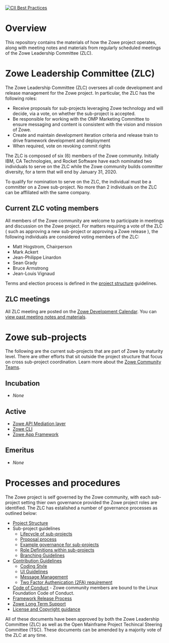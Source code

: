 [![CII Best Practices](https://bestpractices.coreinfrastructure.org/projects/2226/badge)](https://bestpractices.coreinfrastructure.org/projects/2226)

# Overview

This repository contains the materials of how the Zowe project operates, along with meeting notes and materials from regularly scheduled meetings of the Zowe Leadership Committee (ZLC).

# Zowe Leadership Committee (ZLC)

The Zowe Leadership Committee (ZLC) oversees all code development and release management for the Zowe project. In particular, the ZLC has the following roles:

* Receive proposals for sub-projects leveraging Zowe technology and will decide, via a vote, on whether the sub-project is accepted.
*	Be responsible for working with the OMP Marketing Committee to ensure messaging and content is consistent with the vision and mission of Zowe.
*	Create and maintain development iteration criteria and release train to drive framework development and deployment
*	When required, vote on revoking commit rights

The ZLC is composed of six (6) members of the Zowe community. Initially IBM, CA Technologies, and Rocket Software have each nominated two individuals to serve on the ZLC while the Zowe community builds committer diversity, for a term that will end by January 31, 2020.

To qualify for nomination to serve on the ZLC, the individual must be a committer on a Zowe sub-project. No more than 2 individuals on the ZLC can be afflilated with the same company.

## Current ZLC voting members

All members of the Zowe community are welcome to participate in meetings and discussion on the Zowe project. For matters requiring a vote of the ZLC ( such as approving a new sub-project or approving a Zowe release ), the following individuals are considered voting members of the ZLC:

- Matt Hogstrom, Chairperson
- Mark Ackert
- Jean-Philippe Linardon
- Sean Grady
- Bruce Armstrong
- Jean-Louis Vignaud

Terms and election process is defined in the [project structure](process/structure.md) guidelines.

## ZLC meetings

All ZLC meeting are posted on the [Zowe Development Calendar](https://lists.openmainframeproject.org/g/zowe-dev/calendar). You can [view past meeting notes and materials](meetings).

# Zowe sub-projects

The following are the current sub-projects that are part of Zowe by maturity level. There are other efforts that sit outside the project structure that focus on cross sub-project coordination. Learn more about the [Zowe Community Teams](https://github.com/zowe/community#zowe-community-teams).

## Incubation

* *None*

## Active

* [Zowe API Mediation layer](https://github.com/zowe/community#zowe-api-mediation-layer)
* [Zowe CLI](https://github.com/zowe/community#zowe-cli)
* [Zowe App Framework](https://github.com/zowe/community#zowe-app-framework)

## Emeritus

* *None*

# Processes and procedures

The Zowe project is self governed by the Zowe community, with each sub-project setting thier own governance provided the Zowe project roles are identified. The ZLC has estalished a number of governance processes as outlined below:

- [Project Structure](process/structure.md)
- Sub-project guidelines
   - [Lifecycle of sub-projects](process/stages.md)
   - [Proposal process](process/proposal_process.md)
   - [Example governance for sub-projects](process/example_governance.md)
   - [Role Definitions within sub-projects](process/roles.md)
   - [Branching Guidelines](process/BranchesGuideline.md)
- [Contribution Guidelines](CONTRIBUTING.md)
   - [Coding Style](process/CODING_STYLE.md)
   - [UI Guidelines](process/UI_GUIDELINES.md)
   - [Message Management](process/messageManagement.md)
   - [Two Factor Authenication (2FA) requirement](process/2factor-authentication.md)
- [Code of Conduct](https://www.linuxfoundation.org/code-of-conduct/) - Zowe community members are bound to the Linux Foundation Code of Conduct.
- [Framework Release Process](process/release.md)
- [Zowe Long Term Support](process/long_term_support.md)
- [License and Copyright guidance](LicenseAndCopyrightGuidance.md)

All of these documents have been approved by both the Zowe Leadership Committee (ZLC) as well as the Open Mainframe Project Techincal Steering Committee (TSC). These documents can be amended by a majority vote of the ZLC at any time.
